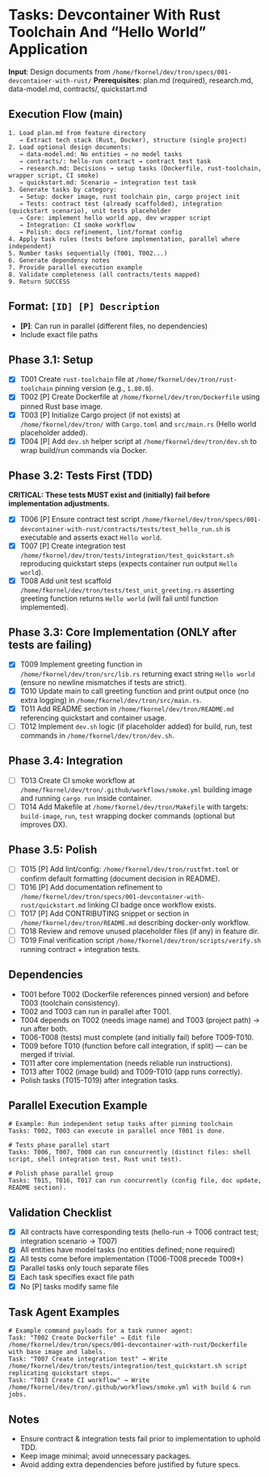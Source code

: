 # Tasks: Devcontainer With Rust Toolchain And “Hello World” Application

**Input**: Design documents from `/home/fkornel/dev/tron/specs/001-devcontainer-with-rust/`
**Prerequisites**: plan.md (required), research.md, data-model.md, contracts/, quickstart.md

## Execution Flow (main)
```
1. Load plan.md from feature directory
   → Extract tech stack (Rust, Docker), structure (single project)
2. Load optional design documents:
   → data-model.md: No entities → no model tasks
   → contracts/: hello-run contract → contract test task
   → research.md: Decisions → setup tasks (Dockerfile, rust-toolchain, wrapper script, CI smoke)
   → quickstart.md: Scenario → integration test task
3. Generate tasks by category:
   → Setup: docker image, rust toolchain pin, cargo project init
   → Tests: contract test (already scaffolded), integration (quickstart scenario), unit tests placeholder
   → Core: implement hello world app, dev wrapper script
   → Integration: CI smoke workflow
   → Polish: docs refinement, lint/format config
4. Apply task rules (tests before implementation, parallel where independent)
5. Number tasks sequentially (T001, T002...)
6. Generate dependency notes
7. Provide parallel execution example
8. Validate completeness (all contracts/tests mapped)
9. Return SUCCESS
```

## Format: `[ID] [P] Description`
- **[P]**: Can run in parallel (different files, no dependencies)
- Include exact file paths

## Phase 3.1: Setup
 - [x] T001 Create `rust-toolchain` file at `/home/fkornel/dev/tron/rust-toolchain` pinning version (e.g., `1.80.0`).
 - [x] T002 [P] Create Dockerfile at `/home/fkornel/dev/tron/Dockerfile` using pinned Rust base image.
- [x] T003 [P] Initialize Cargo project (if not exists) at `/home/fkornel/dev/tron/` with `Cargo.toml` and `src/main.rs` (Hello world placeholder added).
- [x] T004 [P] Add `dev.sh` helper script at `/home/fkornel/dev/tron/dev.sh` to wrap build/run commands via Docker.

## Phase 3.2: Tests First (TDD)
**CRITICAL: These tests MUST exist and (initially) fail before implementation adjustments.**
- [x] T006 [P] Ensure contract test script `/home/fkornel/dev/tron/specs/001-devcontainer-with-rust/contracts/tests/test_hello_run.sh` is executable and asserts exact `Hello world`.
- [x] T007 [P] Create integration test `/home/fkornel/dev/tron/tests/integration/test_quickstart.sh` reproducing quickstart steps (expects container run output `Hello world`).
- [x] T008 Add unit test scaffold `/home/fkornel/dev/tron/tests/test_unit_greeting.rs` asserting greeting function returns `Hello world` (will fail until function implemented).

## Phase 3.3: Core Implementation (ONLY after tests are failing)
 - [x] T009 Implement greeting function in `/home/fkornel/dev/tron/src/lib.rs` returning exact string `Hello world` (ensure no newline mismatches if tests are strict).
- [x] T010 Update main to call greeting function and print output once (no extra logging) in `/home/fkornel/dev/tron/src/main.rs`.
- [x] T011 Add README section in `/home/fkornel/dev/tron/README.md` referencing quickstart and container usage.
- [ ] T012 Implement `dev.sh` logic (if placeholder added) for build, run, test commands in `/home/fkornel/dev/tron/dev.sh`.

## Phase 3.4: Integration
- [ ] T013 Create CI smoke workflow at `/home/fkornel/dev/tron/.github/workflows/smoke.yml` building image and running `cargo run` inside container.
- [ ] T014 Add Makefile at `/home/fkornel/dev/tron/Makefile` with targets: `build-image`, `run`, `test` wrapping docker commands (optional but improves DX).

## Phase 3.5: Polish
- [ ] T015 [P] Add lint/config: `/home/fkornel/dev/tron/rustfmt.toml` or confirm default formatting (document decision in README).
- [ ] T016 [P] Add documentation refinement to `/home/fkornel/dev/tron/specs/001-devcontainer-with-rust/quickstart.md` linking CI badge once workflow exists.
- [ ] T017 [P] Add CONTRIBUTING snippet or section in `/home/fkornel/dev/tron/README.md` describing docker-only workflow.
- [ ] T018 Review and remove unused placeholder files (if any) in feature dir.
- [ ] T019 Final verification script `/home/fkornel/dev/tron/scripts/verify.sh` running contract + integration tests.

## Dependencies
- T001 before T002 (Dockerfile references pinned version) and before T003 (toolchain consistency).
- T002 and T003 can run in parallel after T001.
- T004 depends on T002 (needs image name) and T003 (project path) → run after both.
- T006-T008 (tests) must complete (and initially fail) before T009-T010.
- T009 before T010 (function before call integration, if split) — can be merged if trivial.
- T011 after core implementation (needs reliable run instructions).
- T013 after T002 (image build) and T009-T010 (app runs correctly).
- Polish tasks (T015-T019) after integration tasks.

## Parallel Execution Example
```
# Example: Run independent setup tasks after pinning toolchain
Tasks: T002, T003 can execute in parallel once T001 is done.

# Tests phase parallel start
Tasks: T006, T007, T008 can run concurrently (distinct files: shell script, shell integration test, Rust unit test).

# Polish phase parallel group
Tasks: T015, T016, T017 can run concurrently (config file, doc update, README section).
```

## Validation Checklist
- [x] All contracts have corresponding tests (hello-run → T006 contract test; integration scenario → T007)
- [x] All entities have model tasks (no entities defined; none required)
- [x] All tests come before implementation (T006-T008 precede T009+)
- [x] Parallel tasks only touch separate files
- [x] Each task specifies exact file path
- [x] No [P] tasks modify same file

## Task Agent Examples
```
# Example command payloads for a task runner agent:
Task: "T002 Create Dockerfile" → Edit file /home/fkornel/dev/tron/specs/001-devcontainer-with-rust/Dockerfile with base image and labels.
Task: "T007 Create integration test" → Write /home/fkornel/dev/tron/tests/integration/test_quickstart.sh script replicating quickstart steps.
Task: "T013 Create CI workflow" → Write /home/fkornel/dev/tron/.github/workflows/smoke.yml with build & run jobs.
```

## Notes
- Ensure contract & integration tests fail prior to implementation to uphold TDD.
- Keep image minimal; avoid unnecessary packages.
- Avoid adding extra dependencies before justified by future specs.
